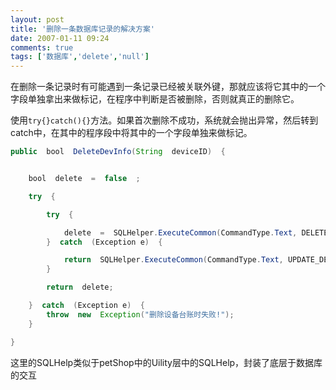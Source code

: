 ```yaml
---
layout: post
title: '删除一条数据库记录的解决方案'
date: 2007-01-11 09:24
comments: true
tags: ['数据库','delete','null']
---
```


在删除一条记录时有可能遇到一条记录已经被关联外键，那就应该将它其中的一个字段单独拿出来做标记，在程序中判断是否被删除，否则就真正的删除它。

使用`try{}catch(){}`方法。如果首次删除不成功，系统就会抛出异常，然后转到catch中，在其中的程序段中将其中的一个字段单独来做标记。

```java
public  bool  DeleteDevInfo(String  deviceID)  {  


    bool  delete  =  false  ;  

    try  {  

        try  {  

            delete  =  SQLHelper.ExecuteCommon(CommandType.Text, DELETE +  DEVICE_ID +deviceID,  null  );  
        }  catch  (Exception e)  {  

            return  SQLHelper.ExecuteCommon(CommandType.Text, UPDATE_DEVICEID +DEVICE_ID + deviceID,  null  );  
        }  

        return  delete;  

    }  catch  (Exception e)  {  
        throw  new  Exception("删除设备台账时失败!");  
    }  

}
```


这里的SQLHelp类似于petShop中的Uility层中的SQLHelp，封装了底层于数据库的交互

